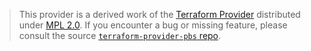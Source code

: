 > This provider is a derived work of the [Terraform Provider](https://github.com/mcfitz2/terraform-provider-pbs)
> distributed under [MPL 2.0](https://www.mozilla.org/en-US/MPL/2.0/). If you encounter a bug or missing feature,
> please consult the source [`terraform-provider-pbs` repo](https://github.com/mcfitz2/terraform-provider-pbs/issues).
